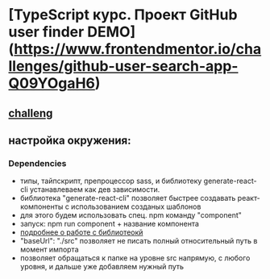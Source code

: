 # [TypeScript курс. Проект GitHub user finder DEMO] (https://www.frontendmentor.io/challenges/github-user-search-app-Q09YOgaH6)

## [challeng](https://www.frontendmentor.io/challenges/github-user-search-app-Q09YOgaH6)

## настройка окружения:

### Dependencies
- типы, тайпскрипт, препроцессор sass, и библиотеку generate-react-cli устанавлеваем как дев зависимости.
- библиотека "generate-react-cli" позволяет быстрее создавать реакт-компоненты с использованием созданых шаблонов
- для этого будем использовать спец. npm команду "component"
- запуск: npm run component + название компонента
- [подробнее о работе с библиотеокй](https://www.youtube.com/watch?v=9ro7lKAAj2I)
- "baseUrl": "./src" позволяет не писать полный относительный путь в момент импорта
- позволяет обращаться к папке на уровне src напрямую, с любого уровня, и дальше уже добавляем нужный путь

